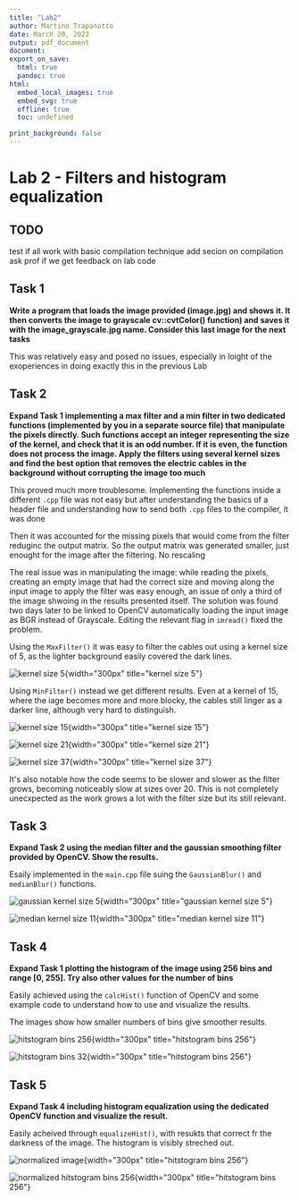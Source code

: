 ```yaml
---
title: "Lab2"
author: Martino Trapanotto
date: March 20, 2022
output: pdf_document
document:
export_on_save:
  html: true
  pandoc: true
html:
  embed_local_images: true
  embed_svg: true
  offline: true
  toc: undefined

print_background: false
---
```


# Lab 2  - Filters and histogram equalization

## TODO
test if all work with basic compilation technique
add secion on compilation
ask prof if we get feedback on lab code 

## Task 1
**Write a program that loads the image provided (image.jpg) and shows it. It then converts the image to grayscale cv::cvtColor() function) and saves it with the image_grayscale.jpg name. Consider this last image for the next tasks**

This was relatively easy and posed no issues, especially in loight of the exoperiences in doing exactly this in the previous Lab

## Task 2
**Expand Task 1 implementing a max filter and a min filter in two dedicated functions
(implemented by you in a separate source file) that manipulate the pixels directly. Such
functions accept an integer representing the size of the kernel, and check that it is an odd
number. If it is even, the function does not process the image. Apply the filters using several
kernel sizes and find the best option that removes the electric cables in the background
without corrupting the image too much**

This proved much more troublesome.
Implementing the functions inside a different `.cpp` file was not easy but after understanding the basics of a header file and understanding how to send both `.cpp` files to the compiler, it was done

Then it was accounted for the missing pixels that would come from the filter reduginc the output matrix. So the output matrix was generated smaller, just enought for the image after the filtering. No rescaling

The real issue was in manipulating the image:
while reading the pixels, creating an empty image that had the correct size and moving along the input image to apply the filter was easy enough, an issue of only a third of the image shwoing in the results presented itself. The solution was found two days later to be linked to OpenCV automatically loading the input image as BGR instead of Grayscale. Editing the relevant flag in `imread()` fixed the problem. 

Using the `MaxFilter()` it was easy to filter the cables out using a kernel size of 5, as the lighter background easily covered the dark lines.

![kernel size 5](/assets/image_grayscale_max_5.jpg){width="300px" title="kernel size 5"}


Using `MinFilter()` instead we get different results. Even at a kernel of 15, where the iage becomes more and more blocky, the cables still linger as a darker line, although very hard to distinguish. 

![kernel size 15](/assets/image_grayscale_min_15.jpg){width="300px" title="kernel size 15"}

![kernel size 21](/assets/image_grayscale_min_21.jpg){width="300px" title="kernel size 21"}

![kernel size 37](/assets/image_grayscale_min_37.jpg){width="300px" title="kernel size 37"}

It's also notable how the code seems to be slower and slower as the filter grows, becoming noticeably slow at sizes over 20. This is not completely unecxpected as the work grows a lot with the filter size but its still relevant.

## Task 3
**Expand Task 2 using the median filter and the gaussian smoothing filter provided by
OpenCV. Show the results.**

Esaily implemented in the `main.cpp` file suing the `GaussianBlur()` and `medianBlur()` functions.

![gaussian kernel size 5](/assets/image_grayscale_gauss_5.jpg){width="300px" title="gaussian kernel size 5"}

![median kernel size 11](/assets/image_grayscale_med_11.jpg){width="300px" title="median kernel size 11"}

## Task 4
**Expand Task 1 plotting the histogram of the image using 256 bins and range [0, 255]. Try
also other values for the number of bins**

Easily achieved using the `calcHist()` function of OpenCV and some example code to understand how to use and visualize the results.

The images show how smaller numbers of bins give smoother results.

![hitstogram bins 256](/assets/image_grayscale_hist_256.jpg){width="300px" title="hitstogram bins 256"}

![hitstogram bins 32](/assets/image_grayscale_hist_32.jpg){width="300px" title="hitstogram bins 256"}


## Task 5
**Expand Task 4 including histogram equalization using the dedicated OpenCV function and
visualize the result.**

Easily acheived through `equalizeHist()`, with resukts that correct fr the darkness of the image. The histogram is visibly streched out.

![normalized image](/assets/image_grayscale_norm.jpg){width="300px" title="hitstogram bins 256"}

![normalized hitstogram bins 256](/assets/image_grayscale_norm_hist_256.jpg){width="300px" title="hitstogram bins 256"}

